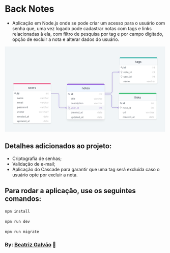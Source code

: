 # Back Notes 

* Aplicação em Node.js onde se pode criar um acesso para o usuário com senha que, uma vez logado pode cadastrar notas com tags e links relacionadas à ela, com filtro de pesquisa por tag e por campo digitado, opção de excluir a nota e alterar dados do usuário.

![alt text](assets/cardinalidade.png "layout")
  
## Detalhes adicionados ao projeto:
- Criptografia de senhas;
- Validação de e-mail;
- Aplicação do Cascade para garantir que uma tag será excluída caso o usuário opte por excluir a nota.


## Para rodar a aplicação, use os seguintes comandos:

```
npm install

npm run dev

npm run migrate
```

### By: [Beatriz Galvão](https://www.linkedin.com/in/beatriz-galmed/) 💜